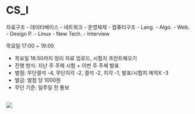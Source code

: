 # CS_I
자료구조 - 데이터베이스 - 네트워크 - 운영체제 - 컴퓨터구조 - Lang. - Algo. - Web. - Design P. - Linux - New Tech. - Interview

목요일 17:00 ~ 19:00
- 목요일 16:50까지 정리 자료 업로드, 시험지 프린트해오기
- 진행 방식: 지난 주 주제 시험 + 이번 주 주제 발표
- 벌점: 무단결석 -4, 무단지각 -2, 결석 -2, 지각 -1, 발표/시험지 제작X -3
- 벌금: 벌점 당 1000원
- 무단 기준: 일주일 전 통보
<br>
<a href="https://github.com/seohyun319/CS_I/graphs/contributors">
  <img src="https://contrib.rocks/image?repo=seohyun319/CS_I" />
</a>
